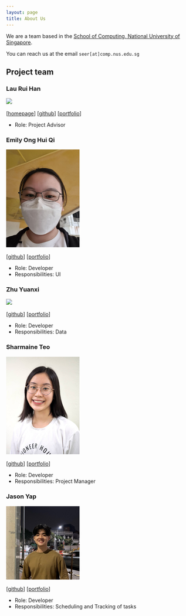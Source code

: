 ```yaml
---
layout: page
title: About Us
---
```


We are a team based in the [School of Computing, National University of Singapore](http://www.comp.nus.edu.sg).

You can reach us at the email `seer[at]comp.nus.edu.sg`

## Project team

### Lau Rui Han

<img src="images/johndoe.png" width="200px">

[[homepage](http://www.comp.nus.edu.sg/~damithch)]
[[github](https://github.com/johndoe)]
[[portfolio](team/johndoe.md)]

* Role: Project Advisor

### Emily Ong Hui Qi

<img src="images/EmilyOng.png" width="200px">

[[github](http://github.com/EmilyOng)]
[[portfolio](team/EmilyOng.md)]

* Role: Developer
* Responsibilities: UI

### Zhu Yuanxi

<img src="images/johndoe.png" width="200px">

[[github](http://github.com/johndoe)] [[portfolio](team/johndoe.md)]

* Role: Developer
* Responsibilities: Data

### Sharmaine Teo

<img src="images/sharmaine1028.png" width="200px">

[[github](http://github.com/sharmaine1028)]
[[portfolio](team/sharmaine1028.md)]

* Role: Developer
* Responsibilities: Project Manager

### Jason Yap

<img src="images/jasonyapzx.png" width="200px">

[[github](http://github.com/jasonyapzx)]
[[portfolio](team/jasonyapzx.md)]

* Role: Developer
* Responsibilities: Scheduling and Tracking of tasks
